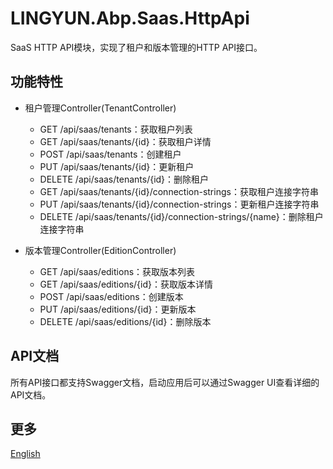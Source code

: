 # LINGYUN.Abp.Saas.HttpApi

SaaS HTTP API模块，实现了租户和版本管理的HTTP API接口。

## 功能特性

* 租户管理Controller(TenantController)
  * GET /api/saas/tenants：获取租户列表
  * GET /api/saas/tenants/{id}：获取租户详情
  * POST /api/saas/tenants：创建租户
  * PUT /api/saas/tenants/{id}：更新租户
  * DELETE /api/saas/tenants/{id}：删除租户
  * GET /api/saas/tenants/{id}/connection-strings：获取租户连接字符串
  * PUT /api/saas/tenants/{id}/connection-strings：更新租户连接字符串
  * DELETE /api/saas/tenants/{id}/connection-strings/{name}：删除租户连接字符串

* 版本管理Controller(EditionController)
  * GET /api/saas/editions：获取版本列表
  * GET /api/saas/editions/{id}：获取版本详情
  * POST /api/saas/editions：创建版本
  * PUT /api/saas/editions/{id}：更新版本
  * DELETE /api/saas/editions/{id}：删除版本

## API文档

所有API接口都支持Swagger文档，启动应用后可以通过Swagger UI查看详细的API文档。

## 更多

[English](README.EN.md)
